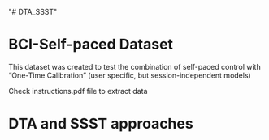 "# DTA_SSST" 

# BCI-Self-paced Dataset 

This dataset was created to test the combination of self-paced control with “One-Time Calibration” (user specific, but session-independent models)

Check instructions.pdf file to extract data

# DTA and SSST approaches 


